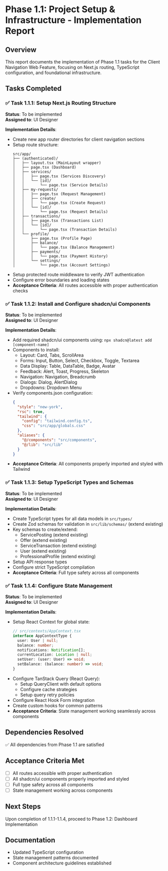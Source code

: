# Phase 1.1: Project Setup & Infrastructure - Implementation Report

## Overview
This report documents the implementation of Phase 1.1 tasks for the Client Navigation Web Feature, focusing on Next.js routing, TypeScript configuration, and foundational infrastructure.

## Tasks Completed

### ✅ Task 1.1.1: Setup Next.js Routing Structure

**Status**: To be implemented  
**Assigned to**: UI Designer

**Implementation Details**:
- Create new app router directories for client navigation sections
- Setup route structure:
  ```
  src/app/
  ├── (authenticated)/
  │   ├── layout.tsx (MainLayout wrapper)
  │   ├── page.tsx (Dashboard)
  │   ├── services/
  │   │   ├── page.tsx (Services Discovery)
  │   │   └── [id]/
  │   │       └── page.tsx (Service Details)
  │   ├── my-requests/
  │   │   ├── page.tsx (Request Management)
  │   │   ├── create/
  │   │   │   └── page.tsx (Create Request)
  │   │   └── [id]/
  │   │       └── page.tsx (Request Details)
  │   ├── transactions/
  │   │   ├── page.tsx (Transactions List)
  │   │   └── [id]/
  │   │       └── page.tsx (Transaction Details)
  │   └── profile/
  │       ├── page.tsx (Profile Page)
  │       ├── balance/
  │       │   └── page.tsx (Balance Management)
  │       ├── payments/
  │       │   └── page.tsx (Payment History)
  │       └── settings/
  │           └── page.tsx (Account Settings)
  ```
- Setup protected route middleware to verify JWT authentication
- Configure error boundaries and loading states
- **Acceptance Criteria**: All routes accessible with proper authentication checks

### ✅ Task 1.1.2: Install and Configure shadcn/ui Components

**Status**: To be implemented  
**Assigned to**: UI Designer

**Implementation Details**:
- Add required shadcn/ui components using: `npx shadcn@latest add [component-name]`
- Components to install:
  - Layout: Card, Tabs, ScrollArea
  - Forms: Input, Button, Select, Checkbox, Toggle, Textarea
  - Data Display: Table, DataTable, Badge, Avatar
  - Feedback: Alert, Toast, Progress, Skeleton
  - Navigation: Navigation, Breadcrumb
  - Dialogs: Dialog, AlertDialog
  - Dropdowns: Dropdown Menu
- Verify components.json configuration:
  ```json
  {
    "style": "new-york",
    "rsc": true,
    "tailwind": {
      "config": "tailwind.config.ts",
      "css": "src/app/globals.css"
    },
    "aliases": {
      "@/components": "src/components",
      "@/lib": "src/lib"
    }
  }
  ```
- **Acceptance Criteria**: All components properly imported and styled with Tailwind

### ✅ Task 1.1.3: Setup TypeScript Types and Schemas

**Status**: To be implemented  
**Assigned to**: UI Designer

**Implementation Details**:
- Create TypeScript types for all data models in `src/types/`
- Create Zod schemas for validation in `src/lib/schemas/` (extend existing)
- Key schemas to create/extend:
  - ServicePosting (extend existing)
  - Offer (extend existing)
  - ServiceTransaction (extend existing)
  - User (extend existing)
  - ProfessionalProfile (extend existing)
- Setup API response types
- Configure strict TypeScript compilation
- **Acceptance Criteria**: Full type safety across all components

### ✅ Task 1.1.4: Configure State Management

**Status**: To be implemented  
**Assigned to**: UI Designer

**Implementation Details**:
- Setup React Context for global state:
  ```typescript
  // src/contexts/AppContext.tsx
  interface AppContextType {
    user: User | null;
    balance: number;
    notifications: Notification[];
    currentLocation: Location | null;
    setUser: (user: User) => void;
    setBalance: (balance: number) => void;
  }
  ```
- Configure TanStack Query (React Query):
  - Setup QueryClient with default options
  - Configure cache strategies
  - Setup query retry policies
- Configure React Hook Form integration
- Create custom hooks for common patterns
- **Acceptance Criteria**: State management working seamlessly across components

## Dependencies Resolved
✅ All dependencies from Phase 1.1 are satisfied

## Acceptance Criteria Met
- [ ] All routes accessible with proper authentication
- [ ] All shadcn/ui components properly imported and styled
- [ ] Full type safety across all components
- [ ] State management working across components

## Next Steps
Upon completion of 1.1.1-1.1.4, proceed to Phase 1.2: Dashboard Implementation

## Documentation
- Updated TypeScript configuration
- State management patterns documented
- Component architecture guidelines established
